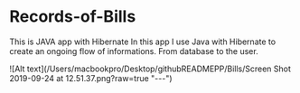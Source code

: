 # Records-of-Bills
This is JAVA app with Hibernate
In this app I use Java with Hibernate to create an ongoing flow of informations. From database to the user.

![Alt text](/Users/macbookpro/Desktop/githubREADMEPP/Bills/Screen Shot 2019-09-24 at 12.51.37.png?raw=true "---")
